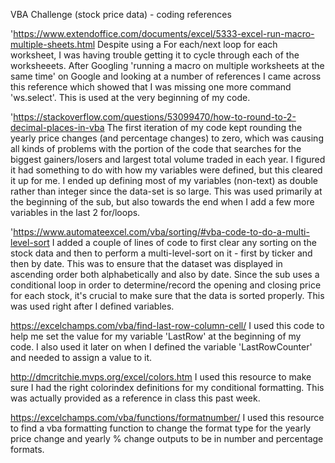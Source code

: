 VBA Challenge (stock price data) - coding references

'https://www.extendoffice.com/documents/excel/5333-excel-run-macro-multiple-sheets.html
Despite using a For each/next loop for each worksheet, I was having trouble getting it to cycle through each of the worksheeets.  After Googling 'running a macro on multiple worksheets at the same time' on Google and looking at a number of references I came across this reference which showed that I was missing one more command 'ws.select'.  This is used at the very beginning of my code.

'https://stackoverflow.com/questions/53099470/how-to-round-to-2-decimal-places-in-vba
The first iteration of my code kept rounding the yearly price changes (and percentage changes) to zero, which was causing all kinds of problems with the portion of the code that searches for the biggest gainers/losers and largest total volume traded in each year.  I figured it had something to do with how my variables were defined, but this cleared it up for me.  I ended up defining most of my variables (non-text) as double rather than integer since the data-set is so large.  This was used primarily at the beginning of the sub, but also towards the end when I add a few more variables in the last 2 for/loops.

'https://www.automateexcel.com/vba/sorting/#vba-code-to-do-a-multi-level-sort
I added a couple of lines of code to first clear any sorting on the stock data and then to perform a multi-level-sort on it - first by ticker and then by date.  This was to ensure that the dataset was displayed in ascending order both alphabetically and also by date.  Since the sub uses a conditional loop in order to determine/record the opening and closing price for each stock, it's crucial to make sure that the data is sorted properly.  This was used right after I defined variables.

https://excelchamps.com/vba/find-last-row-column-cell/
I used this code to help me set the value for my variable 'LastRow' at the beginning of my code.  I also used it later on when I defined the variable 'LastRowCounter' and needed to assign a value to it.

http://dmcritchie.mvps.org/excel/colors.htm
I used this resource to make sure I had the right colorindex definitions for my conditional formatting.  This was actually provided as a reference in class this past week.

https://excelchamps.com/vba/functions/formatnumber/
I used this resource to find a vba formatting function to change the format type for the yearly price change and yearly % change outputs to be in number and percentage formats.
